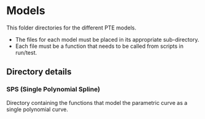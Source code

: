 # Models

This folder directories for the different PTE models.

* The files for each model must be placed in its appropriate sub-directory.
* Each file must be a function that needs to be called from scripts in run/test.

## Directory details

### SPS (Single Polynomial Spline)

Directory containing the functions that model the parametric curve as a single polynomial curve.
